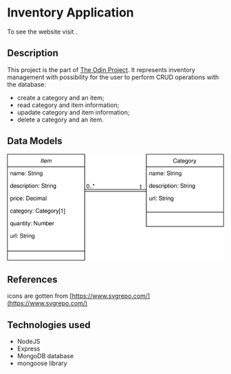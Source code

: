 # Inventory Application
To see the website visit []() .
## Description
This project is the part of [The Odin Project](https://www.theodinproject.com/). It represents inventory management with possibility for the user to perform CRUD operations with the database:
- create a category and an item;
- read category and item information;
- upadate category and item information;
- delete a category and an item.
## Data Models
![data models](./data-models.svg)
## References
icons are gotten from [https://www.svgrepo.com/](https://www.svgrepo.com/)
## Technologies used
- NodeJS
- Express
- MongoDB database
- mongoose library
